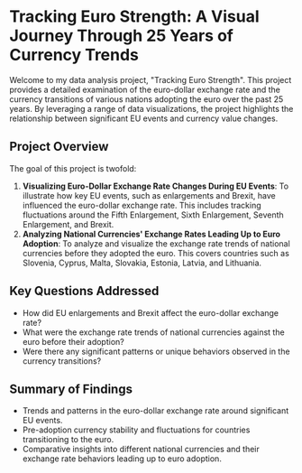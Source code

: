 # Tracking Euro Strength: A Visual Journey Through 25 Years of Currency Trends

Welcome to my data analysis project, "Tracking Euro Strength". This project provides a detailed examination of the euro-dollar exchange rate and the currency transitions of various nations adopting the euro over the past 25 years. By leveraging a range of data visualizations, the project highlights the relationship between significant EU events and currency value changes.

## Project Overview

The goal of this project is twofold:
1. **Visualizing Euro-Dollar Exchange Rate Changes During EU Events**: To illustrate how key EU events, such as enlargements and Brexit, have influenced the euro-dollar exchange rate. This includes tracking fluctuations around the Fifth Enlargement, Sixth Enlargement, Seventh Enlargement, and Brexit.
2. **Analyzing National Currencies' Exchange Rates Leading Up to Euro Adoption**: To analyze and visualize the exchange rate trends of national currencies before they adopted the euro. This covers countries such as Slovenia, Cyprus, Malta, Slovakia, Estonia, Latvia, and Lithuania.

## Key Questions Addressed
- How did EU enlargements and Brexit affect the euro-dollar exchange rate?
- What were the exchange rate trends of national currencies against the euro before their adoption?
- Were there any significant patterns or unique behaviors observed in the currency transitions?

## Summary of Findings
- Trends and patterns in the euro-dollar exchange rate around significant EU events.
- Pre-adoption currency stability and fluctuations for countries transitioning to the euro.
- Comparative insights into different national currencies and their exchange rate behaviors leading up to euro adoption.
